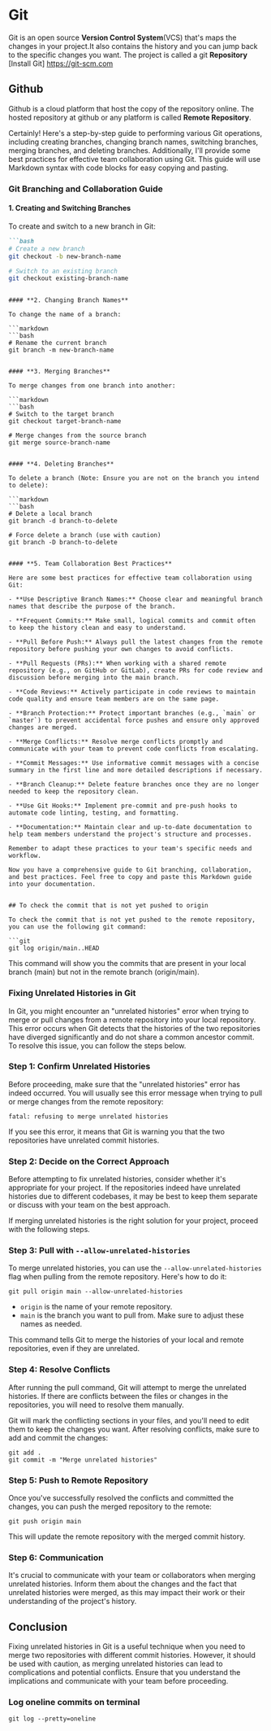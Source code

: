 # Git

Git is an open source **Version Control System**(VCS) that's maps the changes in your project.It also contains the history and you can jump back to the specific changes you want. The project is called a git **Repository**
[Install Git] <https://git-scm.com>

## Github

Github is a cloud platform that host the copy of the repository online. The hosted repository at github or any platform is called **Remote Repository**.

Certainly! Here's a step-by-step guide to performing various Git operations, including creating branches, changing branch names, switching branches, merging branches, and deleting branches. Additionally, I'll provide some best practices for effective team collaboration using Git. This guide will use Markdown syntax with code blocks for easy copying and pasting.

### Git Branching and Collaboration Guide

#### **1. Creating and Switching Branches**

To create and switch to a new branch in Git:

```markdown
```bash
# Create a new branch
git checkout -b new-branch-name

# Switch to an existing branch
git checkout existing-branch-name
```

```git

#### **2. Changing Branch Names**

To change the name of a branch:

```markdown
```bash
# Rename the current branch
git branch -m new-branch-name
```

```git

#### **3. Merging Branches**

To merge changes from one branch into another:

```markdown
```bash
# Switch to the target branch
git checkout target-branch-name

# Merge changes from the source branch
git merge source-branch-name
```

```git

#### **4. Deleting Branches**

To delete a branch (Note: Ensure you are not on the branch you intend to delete):

```markdown
```bash
# Delete a local branch
git branch -d branch-to-delete

# Force delete a branch (use with caution)
git branch -D branch-to-delete
```

```git

#### **5. Team Collaboration Best Practices**

Here are some best practices for effective team collaboration using Git:

- **Use Descriptive Branch Names:** Choose clear and meaningful branch names that describe the purpose of the branch.

- **Frequent Commits:** Make small, logical commits and commit often to keep the history clean and easy to understand.

- **Pull Before Push:** Always pull the latest changes from the remote repository before pushing your own changes to avoid conflicts.

- **Pull Requests (PRs):** When working with a shared remote repository (e.g., on GitHub or GitLab), create PRs for code review and discussion before merging into the main branch.

- **Code Reviews:** Actively participate in code reviews to maintain code quality and ensure team members are on the same page.

- **Branch Protection:** Protect important branches (e.g., `main` or `master`) to prevent accidental force pushes and ensure only approved changes are merged.

- **Merge Conflicts:** Resolve merge conflicts promptly and communicate with your team to prevent code conflicts from escalating.

- **Commit Messages:** Use informative commit messages with a concise summary in the first line and more detailed descriptions if necessary.

- **Branch Cleanup:** Delete feature branches once they are no longer needed to keep the repository clean.

- **Use Git Hooks:** Implement pre-commit and pre-push hooks to automate code linting, testing, and formatting.

- **Documentation:** Maintain clear and up-to-date documentation to help team members understand the project's structure and processes.

Remember to adapt these practices to your team's specific needs and workflow.

Now you have a comprehensive guide to Git branching, collaboration, and best practices. Feel free to copy and paste this Markdown guide into your documentation.


## To check the commit that is not yet pushed to origin

To check the commit that is not yet pushed to the remote repository, you can use the following git command:

```git
git log origin/main..HEAD
```

This command will show you the commits that are present in your local branch (main) but not in the remote branch (origin/main).

### Fixing Unrelated Histories in Git

In Git, you might encounter an "unrelated histories" error when trying to merge or pull changes from a remote repository into your local repository. This error occurs when Git detects that the histories of the two repositories have diverged significantly and do not share a common ancestor commit. To resolve this issue, you can follow the steps below.

### Step 1: Confirm Unrelated Histories

Before proceeding, make sure that the "unrelated histories" error has indeed occurred. You will usually see this error message when trying to pull or merge changes from the remote repository:

```shell
fatal: refusing to merge unrelated histories
```

If you see this error, it means that Git is warning you that the two repositories have unrelated commit histories.

### Step 2: Decide on the Correct Approach

Before attempting to fix unrelated histories, consider whether it's appropriate for your project. If the repositories indeed have unrelated histories due to different codebases, it may be best to keep them separate or discuss with your team on the best approach.

If merging unrelated histories is the right solution for your project, proceed with the following steps.

### Step 3: Pull with `--allow-unrelated-histories`

To merge unrelated histories, you can use the `--allow-unrelated-histories` flag when pulling from the remote repository. Here's how to do it:

```shell
git pull origin main --allow-unrelated-histories
```

- `origin` is the name of your remote repository.
- `main` is the branch you want to pull from. Make sure to adjust these names as needed.

This command tells Git to merge the histories of your local and remote repositories, even if they are unrelated.

### Step 4: Resolve Conflicts

After running the pull command, Git will attempt to merge the unrelated histories. If there are conflicts between the files or changes in the repositories, you will need to resolve them manually.

Git will mark the conflicting sections in your files, and you'll need to edit them to keep the changes you want. After resolving conflicts, make sure to add and commit the changes:

```shell
git add .
git commit -m "Merge unrelated histories"
```

### Step 5: Push to Remote Repository

Once you've successfully resolved the conflicts and committed the changes, you can push the merged repository to the remote:

```shell
git push origin main
```

This will update the remote repository with the merged commit history.

### Step 6: Communication

It's crucial to communicate with your team or collaborators when merging unrelated histories. Inform them about the changes and the fact that unrelated histories were merged, as this may impact their work or their understanding of the project's history.

## Conclusion

Fixing unrelated histories in Git is a useful technique when you need to merge two repositories with different commit histories. However, it should be used with caution, as merging unrelated histories can lead to complications and potential conflicts. Ensure that you understand the implications and communicate with your team before proceeding.



### Log oneline commits on terminal


```git
git log --pretty=oneline
```

